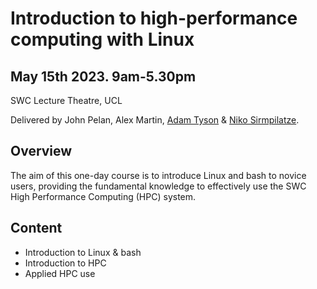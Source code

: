 # Introduction to high-performance computing with Linux

## May 15th 2023. 9am-5.30pm
SWC Lecture Theatre, UCL

Delivered by John Pelan, Alex Martin, [Adam Tyson](https://github.com/adamltyson) & [Niko Sirmpilatze](https://github.com/niksirbi).

## Overview
The aim of this one-day course is to introduce Linux and bash to novice users, providing the fundamental knowledge to effectively use the SWC High Performance Computing (HPC) system. 

## Content

* Introduction to Linux & bash 
* Introduction to HPC 
* Applied HPC use
